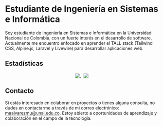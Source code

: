 # Estudiante de Ingeniería en Sistemas e Informática

Soy estudiante de Ingeniería en Sistemas e Informática en la Universidad Nacional de Colombia, con un fuerte interés en el desarrollo de software. Actualmente me encuentro enfocado en aprender el TALL stack (Tailwind CSS, Alpine.js, Laravel y Livewire) para desarrollar aplicaciones web.


## Estadísticas

<p align="center" width="100%">
  <a href="https://github.com/drifterDev">
    <img align="center" src="https://github-readme-stats.vercel.app/api/top-langs/?username=drifterDev&layout=donut&theme=github_dark" />
  </a>&nbsp;
  <a href="https://github.com/drifterDev">
    <img align="center" src="https://github-readme-streak-stats.herokuapp.com?user=drifterDev&theme=github-dark&locale=es&date_format=M%20j%5B%2C%20Y%5D&card_width=400&border=AEAEB0&hide_longest_streak=true" />
  </a>
</p>


## Contacto
Si estás interesado en colaborar en proyectos o tienes alguna consulta, no dudes en contactarme a través de mi correo electrónico: [maalvarezmu@unal.edu.co](mailto:maalvarezmu@unal.edu.co). Estoy abierto a oportunidades de aprendizaje y colaboración en el campo de la tecnología.


